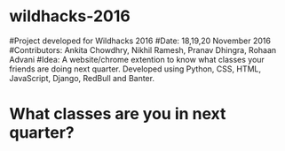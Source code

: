 # wildhacks-2016
#Project developed for Wildhacks 2016 
#Date: 18,19,20 November 2016 
#Contributors: Ankita Chowdhry, Nikhil Ramesh, Pranav Dhingra, Rohaan Advani
#Idea: 
A website/chrome extention to know what classes your friends are doing next quarter. 
Developed using Python, CSS, HTML, JavaScript, Django, RedBull and Banter. 
# What classes are you in next quarter? 
